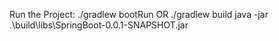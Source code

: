 Run the Project:
./gradlew bootRun
OR
./gradlew build
java -jar .\build\libs\SpringBoot-0.0.1-SNAPSHOT.jar
